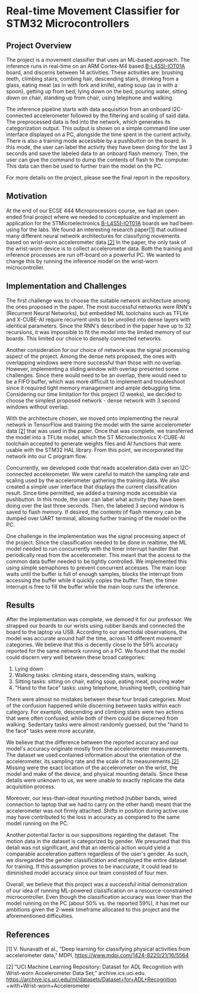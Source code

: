 # Real-time Movement Classifier for STM32 Microcontrollers

## Project Overview
The project is a movement classifier that uses an ML-based approach. The inference runs in real-time on an ARM Cortex-M4 based [B-L4S5I-IOT01A](https://www.st.com/en/evaluation-tools/b-l4s5i-iot01a.html) board, and discerns between 14 activities. These activities are: brushing teeth, climbing stairs, combing hair, descending stairs, drinking from a glass, eating meat (as in with fork and knife), eating soup (as in with a spoon), getting up from bed, lying down on the bed, pouring water, sitting down on chair, standing up from chair, using telephone and walking.

The inference pipeline starts with data acquisition from an onboard I2C-connected accelerometer followed by the filtering and scaling of said data. The preprocessed data is fed into the network, which generates its categorization output. This output is shown on a simple command line user interface displayed on a PC, alongside the time spent in the current activity. There is also a training mode accessible by a pushbutton on the board. In this mode, the user can label the activity they have been doing for the last 3 seconds and save the labeled data to an onboard flash memory. Then, the user can give the command to dump the contents of flash to the computer. This data can then be used to further train the model on the PC. 

For more details on the project, please see the final report in the repository.

## Motivation
At the end of our ECSE 444 Microprocessors course, we had an open-ended final project where we needed to conceptualize and implement an application for the STMicroelectronics [B-L4S5I-IOT01A](https://www.st.com/en/evaluation-tools/b-l4s5i-iot01a.html) boards we had been using for the labs. We found an interesting research paper[[1]](#1) that outlined many different neural network architectures for classifying movements based on wrist-worn accelerometer data.[[2]](#2) In the paper, the only task of the wrist-worn device is to collect accelerometer data. Both the training and inference processes are run off-board on a powerful PC. We wanted to change this by running the inference model on the wrist-worn microcontroller.

## Implementation and Challenges
The first challenge was to choose the suitable network architecture among the ones proposed in the paper. The most successful networks were RNN's (Recurrent Neural Networks), but embedded ML toolchains such as TFLite and X-CUBE-AI require recurrent units to be unrolled into dense layers with identical parameters. Since the RNN's described in the paper have up to 32 recursions, it was impossible to fit the model into the limited memory of our boards. This limited our choice to densely connected networks.

Another consideration for our choice of network was the signal processing aspect of the project. Among the dense nets proposed, the ones with overlapping windows were more successful than those with no overlap. However, implementing a sliding window with overlap presented some challenges. Since there would need to be an overlap, there would need to be a FIFO buffer, which was more difficult to implement and troubleshoot since it required tight memory management and ample debugging time. Considering our time limitation for this project (2 weeks), we decided to choose the simplest proposed network - dense network with 3 second windows without overlap.

With the architecture chosen, we moved onto implementing the neural network in TensorFlow and training the model with the same accelerometer data [[2]](#1) that was used in the paper. Once that was complete, we transferred the model into a TFLite model, which the ST Microelectronics X-CUBE-AI toolchain accepted to generate weights files and AI functions that were usable with the STM32 HAL library. From this point, we incorporated the network into our C program flow.

Concurrently, we developed code that reads acceleration data over an I2C-connected accelerometer. We were careful to match the sampling rate and scaling used by the accelerometer gathering the training data. We also created a simple user interface that displays the current classification result. Since time permitted, we added a training mode accessible via pushbutton. In this mode, the user can label what activity they have been doing over the last three seconds. Then, the labeled 3 second window is saved to flash memory. If desired, the contents of flash memory can be dumped over UART terminal, allowing further training of the model on the PC.

One challenge in the implementation was the signal processing aspect of the project. Since the classification needed to be done in realtime, the ML model needed to run concurrently with the timer interrupt handler that periodically read from the accelerometer. This meant that the access to the common data buffer needed to be tightly controlled. We implemented this using simple semaphores to prevent concurrent accesses. The main loop waits until the buffer is full of enough samples, blocks the interrupt from accessing the buffer while it quickly copies the buffer. Then, the timer interrupt is free to fill the buffer while the main loop runs the inference.

## Results
After the implementation was complete, we demoed it for our professor. We strapped our boards to our wrists using rubber bands and connected the board to the laptop via USB. According to our anectodal observations, the model was accurate around half the time, across 14 different movement categories. We believe that this is decently close to the 59% accuracy reported for the same network running on a PC. We found that the model could discern very well between these broad categories:

1. Lying down
2. Walking tasks: climbing stairs, descending stairs, walking
3. Sitting tasks: sitting on chair, eating soup, eating meat, pouring water
4. "Hand to the face" tasks: using telephone, brushing teeth, combing hair

There were almost no mistakes between these four broad categories. Most of the confusion happened while discerning between tasks within each category. For example, descending and climbing stairs were two actions that were often confused, while both of them could be discerned from walking. Sedentary tasks were almost randomly guessed, but the "hand to the face" tasks were more accurate.

We believe that the difference between the reported accuracy and our model's accuracy originate mostly from the accelerometer measurements. The dataset we used contained information about the orientation of the accelerometer, its sampling rate and the scale of its measurements.[[2]](#2) Missing were the exact location of the accelerometer on the wrist, the model and make of the device, and physical mounting details. Since these details were unknown to us, we were unable to exactly replicate the data acquisition process. 

Moreover, our less-than-ideal mounting method (rubber bands, wired connection to laptop that we had to carry on the other hand) meant that the accelerometer was not firmly attached. Shifts in position during active use may have contributed to the loss in accuracy as compared to the same model running on the PC.

Another potential factor is our suppositions regarding the dataset. The motion data in the dataset is categorized by gender. We presumed that this detail was not significant, and that an identical action would yield a comparable acceleration pattern regardless of the user's gender. As such, we disregarded the gender classification and employed the entire dataset for training. If this assumption proves to be inaccurate, it could lead to diminished model accuracy since our team consisted of four men.

Overall, we believe that this project was a successful initial demonstration of our idea of running ML-powered classification on a resource-constrained microcontroller. Even though the classification accuracy was lower than the model running on the PC (about 50% vs. the reported 59%), it has met our ambitions given the 2-week timeframe allocated to this project and the aforementioned difficulties.

## References
<a id="1">[1]</a>
V. Nunavath et al., “Deep learning for classifying physical activities from accelerometer data,” MDPI, https://www.mdpi.com/1424-8220/21/16/5564

<a id="1">[2]</a>
“UCI Machine Learning Repository: Dataset for ADL Recognition
with Wrist-worn Accelerometer Data Set,” archive.ics.uci.edu.
https://archive.ics.uci.edu/ml/datasets/Dataset+for+ADL+Recognition
+with+Wrist-worn+Accelerometer

